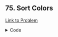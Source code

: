 <h2>75. Sort Colors</h2>

[Link to Problem](https://leetcode.com/problems/sort-colors)

<details><summary>Code</summary>

```java
package striver_sde_sheet.array1;

public class P5SA012 {
    private void swap(int[] a, int i, int j) {
        if (i == j) return;
        a[i] = a[i] + a[j];
        a[j] = a[i] - a[j];
        a[i] = a[i] - a[j];
    }

    public void sortColors(int[] nums) {
        int low = 0, mid = 0, high = nums.length - 1;
        while (mid <= high) {
            if (nums[mid] == 0) {
                swap(nums, low, mid);
                low++;
                mid++;
            } else if (nums[mid] == 1) {
                mid++;
            } else {
                swap(nums, mid, high);
                high--;
            }
        }
    }
}
```

</details>
